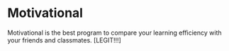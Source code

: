 # Motivational

Motivational is the best program to compare your learning efficiency with your friends and classmates.
[LEGIT!!!]
